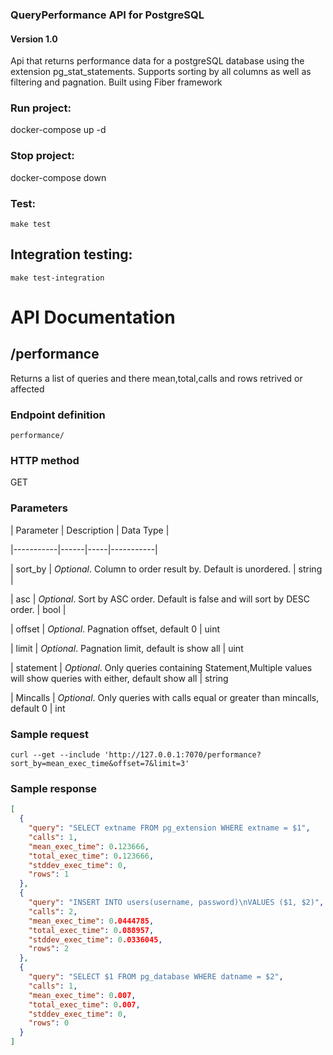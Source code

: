### QueryPerformance API for PostgreSQL
#### Version 1.0

Api that returns performance  data for a postgreSQL database using the extension pg_stat_statements.
Supports sorting by all columns as well as filtering and pagnation.
Built using Fiber framework


### Run project:
docker-compose up -d

### Stop project:

docker-compose down

### Test:

```make test```

## Integration testing:

```make test-integration```

# API Documentation


## /performance

Returns a list of queries and there mean,total,calls and rows retrived or affected

### Endpoint definition

`performance/`

### HTTP method

<span class="label label-primary">GET</span>

### Parameters

| Parameter | Description | Data Type |

|-----------|------|-----|-----------|

| sort_by | *Optional*. Column to order result by. Default is unordered. | string |

| asc | *Optional*. Sort by ASC order. Default is false and will sort by DESC order. | bool |

| offset | *Optional*. Pagnation offset, default 0 | uint

| limit | *Optional*. Pagnation limit, default is show all | uint

| statement | *Optional*. Only queries containing Statement,Multiple values will show queries with either, default show all | string

| Mincalls | *Optional*. Only queries with calls equal or greater than mincalls, default 0 | int




### Sample request

```curl --get --include 'http://127.0.0.1:7070/performance?sort_by=mean_exec_time&offset=7&limit=3'```

### Sample response

```json
[
  {
    "query": "SELECT extname FROM pg_extension WHERE extname = $1",
    "calls": 1,
    "mean_exec_time": 0.123666,
    "total_exec_time": 0.123666,
    "stddev_exec_time": 0,
    "rows": 1
  },
  {
    "query": "INSERT INTO users(username, password)\nVALUES ($1, $2)",
    "calls": 2,
    "mean_exec_time": 0.0444785,
    "total_exec_time": 0.088957,
    "stddev_exec_time": 0.0336045,
    "rows": 2
  },
  {
    "query": "SELECT $1 FROM pg_database WHERE datname = $2",
    "calls": 1,
    "mean_exec_time": 0.007,
    "total_exec_time": 0.007,
    "stddev_exec_time": 0,
    "rows": 0
  }
]
```

